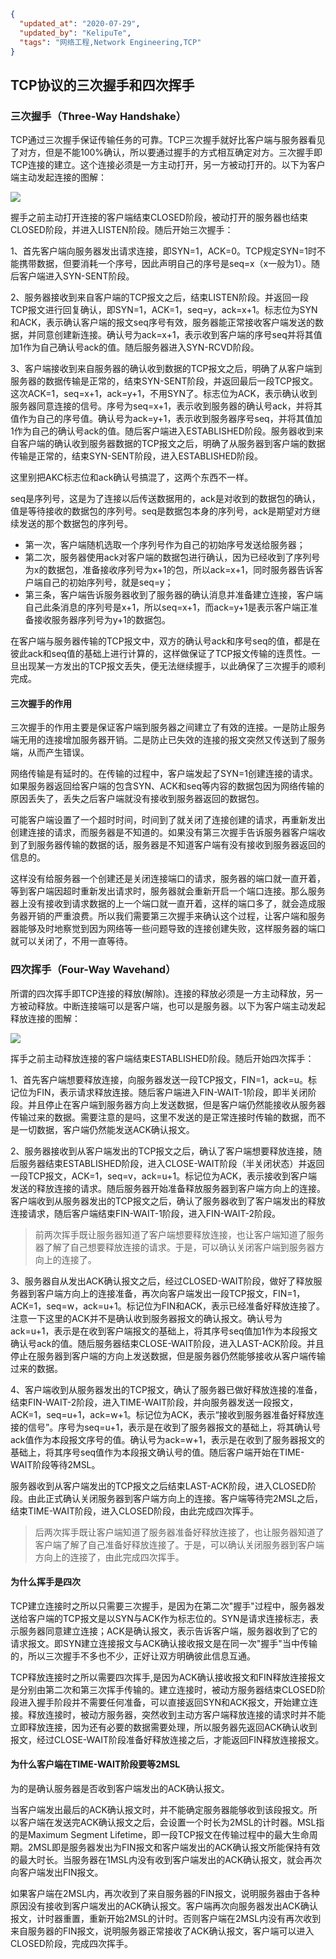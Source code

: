 ```json
{
  "updated_at": "2020-07-29",
  "updated_by": "KelipuTe",
  "tags": "网络工程,Network Engineering,TCP"
}
```

## TCP协议的三次握手和四次挥手

### 三次握手（Three-Way Handshake）

TCP通过三次握手保证传输任务的可靠。TCP三次握手就好比客户端与服务器看见了对方，但是不能100%确认，所以要通过握手的方式相互确定对方。三次握手即TCP连接的建立。这个连接必须是一方主动打开，另一方被动打开的。以下为客户端主动发起连接的图解：

![](E:\GongZuoQu\KTZhiShiKu\Image\WangLuoGongCheng\TCPXieYi_img04.jpeg)

握手之前主动打开连接的客户端结束CLOSED阶段，被动打开的服务器也结束CLOSED阶段，并进入LISTEN阶段。随后开始三次握手：

1、首先客户端向服务器发出请求连接，即SYN=1，ACK=0。TCP规定SYN=1时不能携带数据，但要消耗一个序号，因此声明自己的序号是seq=x（x一般为1）。随后客户端进入SYN-SENT阶段。

2、服务器接收到来自客户端的TCP报文之后，结束LISTEN阶段。并返回一段TCP报文进行回复确认，即SYN=1，ACK=1，seq=y，ack=x+1。标志位为SYN和ACK，表示确认客户端的报文seq序号有效，服务器能正常接收客户端发送的数据，并同意创建新连接。确认号为ack=x+1，表示收到客户端的序号seq并将其值加1作为自己确认号ack的值。随后服务器进入SYN-RCVD阶段。

3、客户端接收到来自服务器的确认收到数据的TCP报文之后，明确了从客户端到服务器的数据传输是正常的，结束SYN-SENT阶段，并返回最后一段TCP报文。这次ACK=1，seq=x+1，ack=y+1，不用SYN了。标志位为ACK，表示确认收到服务器同意连接的信号。序号为seq=x+1，表示收到服务器的确认号ack，并将其值作为自己的序号值。确认号为ack=y+1，表示收到服务器序号seq，并将其值加1作为自己的确认号ack的值。随后客户端进入ESTABLISHED阶段。服务器收到来自客户端的确认收到服务器数据的TCP报文之后，明确了从服务器到客户端的数据传输是正常的，结束SYN-SENT阶段，进入ESTABLISHED阶段。

这里别把AKC标志位和ack确认号搞混了，这两个东西不一样。

seq是序列号，这是为了连接以后传送数据用的，ack是对收到的数据包的确认，值是等待接收的数据包的序列号。seq是数据包本身的序列号，ack是期望对方继续发送的那个数据包的序列号。

- 第一次，客户端随机选取一个序列号作为自己的初始序号发送给服务器；
- 第二次，服务器使用ack对客户端的数据包进行确认，因为已经收到了序列号为x的数据包，准备接收序列号为x+1的包，所以ack=x+1，同时服务器告诉客户端自己的初始序列号，就是seq=y；
- 第三条，客户端告诉服务器收到了服务器的确认消息并准备建立连接，客户端自己此条消息的序列号是x+1，所以seq=x+1，而ack=y+1是表示客户端正准备接收服务器序列号为y+1的数据包。

在客户端与服务器传输的TCP报文中，双方的确认号ack和序号seq的值，都是在彼此ack和seq值的基础上进行计算的，这样做保证了TCP报文传输的连贯性。一旦出现某一方发出的TCP报文丢失，便无法继续握手，以此确保了三次握手的顺利完成。

#### 三次握手的作用

三次握手的作用主要是保证客户端到服务器之间建立了有效的连接。一是防止服务端无用的连接增加服务器开销。二是防止已失效的连接的报文突然又传送到了服务端，从而产生错误。

网络传输是有延时的。在传输的过程中，客户端发起了SYN=1创建连接的请求。如果服务器返回给客户端的包含SYN、ACK和seq等内容的数据包因为网络传输的原因丢失了，丢失之后客户端就没有接收到服务器返回的数据包。

可能客户端设置了一个超时时间，时间到了就关闭了连接创建的请求，再重新发出创建连接的请求，而服务器是不知道的。如果没有第三次握手告诉服务器客户端收到了到服务器传输的数据的话，服务器是不知道客户端有没有接收到服务器返回的信息的。

这样没有给服务器一个创建还是关闭连接端口的请求，服务器的端口就一直开着，等到客户端因超时重新发出请求时，服务器就会重新开启一个端口连接。那么服务器上没有接收到请求数据的上一个端口就一直开着，这样的端口多了，就会造成服务器开销的严重浪费。所以我们需要第三次握手来确认这个过程，让客户端和服务器能够及时地察觉到因为网络等一些问题导致的连接创建失败，这样服务器的端口就可以关闭了，不用一直等待。

### 四次挥手（Four-Way Wavehand）

所谓的四次挥手即TCP连接的释放(解除)。连接的释放必须是一方主动释放，另一方被动释放。中断连接端可以是客户端，也可以是服务器。以下为客户端主动发起释放连接的图解：

![](E:\GongZuoQu\KTZhiShiKu\Image\WangLuoGongCheng\TCPXieYi_img05.jpeg)

挥手之前主动释放连接的客户端结束ESTABLISHED阶段。随后开始四次挥手：

1、首先客户端想要释放连接，向服务器发送一段TCP报文，FIN=1，ack=u。标记位为FIN，表示请求释放连接。随后客户端进入FIN-WAIT-1阶段，即半关闭阶段。并且停止在客户端到服务器方向上发送数据，但是客户端仍然能接收从服务器传输过来的数据。需要注意的是吗，这里不发送的是正常连接时传输的数据，而不是一切数据，客户端仍然能发送ACK确认报文。

2、服务器接收到从客户端发出的TCP报文之后，确认了客户端想要释放连接，随后服务器结束ESTABLISHED阶段，进入CLOSE-WAIT阶段（半关闭状态）并返回一段TCP报文，ACK=1，seq=v，ack=u+1。标记位为ACK，表示接收到客户端发送的释放连接的请求。随后服务器开始准备释放服务器到客户端方向上的连接。客户端收到从服务器发出的TCP报文之后，确认了服务器收到了客户端发出的释放连接请求，随后客户端结束FIN-WAIT-1阶段，进入FIN-WAIT-2阶段。

> 前两次挥手既让服务器知道了客户端想要释放连接，也让客户端知道了服务器了解了自己想要释放连接的请求。于是，可以确认关闭客户端到服务器方向上的连接了。

3、服务器自从发出ACK确认报文之后，经过CLOSED-WAIT阶段，做好了释放服务器到客户端方向上的连接准备，再次向客户端发出一段TCP报文，FIN=1，ACK=1，seq=w，ack=u+1。标记位为FIN和ACK，表示已经准备好释放连接了。注意一下这里的ACK并不是确认收到服务器报文的确认报文。确认号为ack=u+1，表示是在收到客户端报文的基础上，将其序号seq值加1作为本段报文确认号ack的值。随后服务器结束CLOSE-WAIT阶段，进入LAST-ACK阶段。并且停止在服务器到客户端的方向上发送数据，但是服务器仍然能够接收从客户端传输过来的数据。

4、客户端收到从服务器发出的TCP报文，确认了服务器已做好释放连接的准备，结束FIN-WAIT-2阶段，进入TIME-WAIT阶段，并向服务器发送一段报文，ACK=1，seq=u+1，ack=w+1。标记位为ACK，表示“接收到服务器准备好释放连接的信号”。序号为seq=u+1，表示是在收到了服务器报文的基础上，将其确认号ack值作为本段报文序号的值。确认号为ack=w+1，表示是在收到了服务器报文的基础上，将其序号seq值作为本段报文确认号的值。随后客户端开始在TIME-WAIT阶段等待2MSL。

服务器收到从客户端发出的TCP报文之后结束LAST-ACK阶段，进入CLOSED阶段。由此正式确认关闭服务器到客户端方向上的连接。客户端等待完2MSL之后，结束TIME-WAIT阶段，进入CLOSED阶段，由此完成四次挥手。

> 后两次挥手既让客户端知道了服务器准备好释放连接了，也让服务器知道了客户端了解了自己准备好释放连接了。于是，可以确认关闭服务器到客户端方向上的连接了，由此完成四次挥手。

#### 为什么挥手是四次

TCP建立连接时之所以只需要三次握手，是因为在第二次"握手"过程中，服务器发送给客户端的TCP报文是以SYN与ACK作为标志位的。SYN是请求连接标志，表示服务器同意建立连接；ACK是确认报文，表示告诉客户端，服务器收到了它的请求报文。即SYN建立连接报文与ACK确认接收报文是在同一次"握手"当中传输的，所以三次握手不多也不少，正好让双方明确彼此信息互通。

TCP释放连接时之所以需要四次挥手,是因为ACK确认接收报文和FIN释放连接报文是分别由第二次和第三次挥手传输的。建立连接时，被动方服务器结束CLOSED阶段进入握手阶段并不需要任何准备，可以直接返回SYN和ACK报文，开始建立连接。释放连接时，被动方服务器，突然收到主动方客户端释放连接的请求时并不能立即释放连接，因为还有必要的数据需要处理，所以服务器先返回ACK确认收到报文，经过CLOSE-WAIT阶段准备好释放连接之后，才能返回FIN释放连接报文。

#### 为什么客户端在TIME-WAIT阶段要等2MSL

为的是确认服务器是否收到客户端发出的ACK确认报文。

当客户端发出最后的ACK确认报文时，并不能确定服务器能够收到该段报文。所以客户端在发送完ACK确认报文之后，会设置一个时长为2MSL的计时器。MSL指的是Maximum Segment Lifetime，即一段TCP报文在传输过程中的最大生命周期。2MSL即是服务器发出为FIN报文和客户端发出的ACK确认报文所能保持有效的最大时长。当服务器在1MSL内没有收到客户端发出的ACK确认报文，就会再次向客户端发出FIN报文。

如果客户端在2MSL内，再次收到了来自服务器的FIN报文，说明服务器由于各种原因没有接收到客户端发出的ACK确认报文。客户端再次向服务器发出ACK确认报文，计时器重置，重新开始2MSL的计时。否则客户端在2MSL内没有再次收到来自服务器的FIN报文，说明服务器正常接收了ACK确认报文，客户端可以进入CLOSED阶段，完成四次挥手。